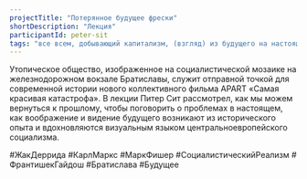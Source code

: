 ```yaml
---
projectTitle: "Потерянное будущее фрески"
shortDescription: "Лекция"
participantId: peter-sit
tags: "все всем, добывающий капитализм, (взгляд) из будущего на настоящее, великий камень, левая меланхолия, места прозрачности, производственная драма"
---
```

Утопическое общество, изображенное на социалистической мозаике на железнодорожном вокзале Братиславы, служит отправной точкой для современной истории нового коллективного фильма APART «Самая красивая катастрофа». В лекции Питер Сит рассмотрел, как мы можем вернуться к прошлому, чтобы поговорить о проблемах в настоящем, как воображение и видение будущего возникают из исторического опыта и вдохновляются визуальным языком центральноевропейского социализма.

#ЖакДеррида #КарлМаркс #МаркФишер #СоциалистическийРеализм # ФрантишекГайдош #Братислава #Будущее
